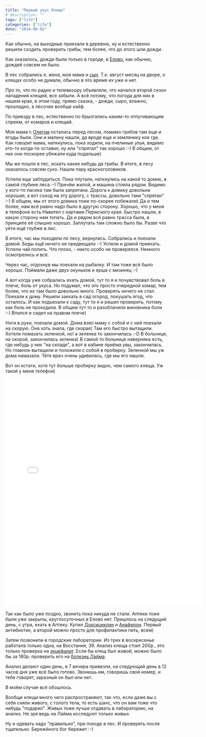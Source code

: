 ```yaml
---
title: "Первый укус Клеща"
# description: ""
tags: ["life"]
categories: ["life"]
date: "2014-08-02"
---
```


Как обычно, на выходные приехали в деревню, ну и естественно решили сходить проверить грибы, тем более, что до этого шли дожди.
<!-- Read more -->

Как оказалось, дожди были только в городе, в [Елово](http://maps.yandex.ru/-/CVrliZ05), как обычно, дождей совсем не было.

В лес собрались я, жена, моя мама и [сын](http://oleg.altyncev.ru/). Т.к. август месяц на дворе, о клещах особо не думали, обычно в это время их уже и нет.

Про то, что по радио и телевизору объявляли, что начался второй сезон нападения клещей, все забыли. А всё потому, что погода для них в нашем крае, в этом году, прямо сказка, - дожди, сыро, влажно, прохладно, в лесочке вообще кайф.

По приезду в лес, естественно по брызгались каким-то отпугивающим спреем, от комаров и клещей.

Моя мама с [Олегом](http://oleg.altyncev.ru/) остались перед лесом, помимо грибов там еще и ягоды были. Они и малину нашли, да вроде еще и землянику кое где. Как говорит мама, наткнулись, пока ходили, на пчелиные улья, видимо кто-то когда-то оставил, ну или "спрятал" так хорошо :-) В общем, от них они поскорее убежали куда подальше)

Мы же пошли в лес, искать какие нибудь да грибы. В итоге, в лесу оказалось совсем сухо. Нашли пару красноголовиков.

Успели еще заблудиться. Пока плутали, наткнулись на какой то домик, в самой глубине леса :-) Причём жилой, и машина стояла рядом. Видимо у кого-то пасека там была запрятана. Дорога к домику довольна хорошая, а вот съезд на эту дорогу, с трассы, довольно таки "спрятан" :-) В общем, мы от этого домика тоже по-скорее  побежали) Да и тем более, нам всё равно надо было в другую сторону. Хорошо, что у меня в телефоне есть Навител с картами Пермского края. Быстро нашли, в какую сторону нам топать. Да и рядом всё равно трасса была, в принципе её слышно хорошо. Заплутать там сложно было бы. Разве что уйти ещё глубже в лес.

В итоге, час мы походили по лесу, вернулись. Собрались и поехали домой. Беды ещё ничего не предвещало :-) Успели и домой приехать. Успели чай попить. Что плохо, - никто особо не проверялся. Немного осмотрелись и всё.

Через час, отдохнув мы поехали на рыбалку. И там тоже всё было хорошо. Поймали даже двух окуньков и ерша с мизинец :-)

А вот когда уже собрались ехать домой, тут то я и почувствовал боль в плече, боль от укуса. Но подумал, что это просто очередной комар, тем более, что их там было довольно много. Проверять ничего не стал. Поехали к дому. Решили заехать в сад огород, покушать ягод, что осталось. И как подъехали к саду, тут то я и решил проверить, потому как боль не проходила. В общем тут то и разоблачили виновника боли :-) Впился и сидел на правом плече)

Ноги в руки, поехали домой. Дома взял маму с собой и с ней поехали на скорую. Она хоть знала, где скорая) Там его быстро вытащили. Хотели помазать зеленкой, но! а зеленка то закончилась :-D В больнице, на скорой, закончилась зеленка) В самой то больнице наверняка есть, где нибудь у них "на складе", а вот в кабине приёма увы, закончилась. Но главное вытащили и положили с собой в пробирку. Зеленкой мы уж дома намазали.  Тётя врач очень удивилась, где мы его нашли.

Вот он кстати, хотя тут больше пробирку видно, чем самого клеща. Уж такой у меня телефон)

<iframe src="//instagram.com/p/rOJjAaxIIK/embed/" width="612" height="710" frameborder="0" scrolling="no" allowtransparency="true"></iframe>

Так как было уже поздно, звонить пока никуда не стали. Аптеки тоже были уже закрыты, круглосуточных в Елово нет. Пришлось на следущий день, с утра, ехать в Аптеку. Купил [Доксициклин](https://ru.wikipedia.org/wiki/%D0%94%D0%BE%D0%BA%D1%81%D0%B8%D1%86%D0%B8%D0%BA%D0%BB%D0%B8%D0%BD) и [Анаферон](https://ru.wikipedia.org/wiki/%D0%90%D0%BD%D0%B0%D1%84%D0%B5%D1%80%D0%BE%D0%BD). Первый антибиотик, а второй можно просто для профилактики пить, всем)

Затем позвонили в городские лаборатории. Из трех в воскресенье работала только одна, на Восстания, 39. Анализ клеща стоит 200р., это только проверка на [энцефалит](https://ru.wikipedia.org/wiki/%D0%9A%D0%BB%D0%B5%D1%89%D0%B5%D0%B2%D0%BE%D0%B9_%D1%8D%D0%BD%D1%86%D0%B5%D1%84%D0%B0%D0%BB%D0%B8%D1%82). Если бы клещ был живой, можно было бы за 180р. проверить его на [болезнь Лайма](https://ru.wikipedia.org/wiki/%D0%91%D0%BE%D0%BB%D0%B5%D0%B7%D0%BD%D1%8C_%D0%9B%D0%B0%D0%B9%D0%BC%D0%B0).

Анализ делают один день, в 7 вечера привезли, на следующий день в 12 часов дня уже всё было готово. Звонишь им, говоришь свой номер, и тебе говорят, заразный он был или нет.

В моём случае всё обошлось.

Вообще клещи много чего распространяют, так что, если даже вы с себя сняли живого, с голого тела, то есть шанс, что он вам тоже что нибудь "подарил". Живых тоже лучше отдавать в лабораторию, на анализ. Не зря ведь на Лайма исследуют только живых.

Ну и одевать надо "правильно", при походе в лес. И проверять после тщательно. Бережёного бог бережет :-)
